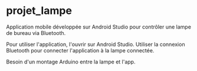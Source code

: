 # projet_lampe
Application mobile développée sur Android Studio pour contrôler une lampe de bureau via Bluetooth.  

Pour utiliser l'application, l'ouvrir sur Android Studio.
Utiliser la connexion Bluetooth pour connecter l'application à la lampe connectée.

Besoin d'un montage Arduino entre la lampe et l'app.
